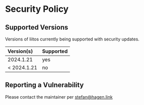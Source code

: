 # Security Policy

## Supported Versions

Versions of liitos currently being supported with security updates.

| Version(s)  | Supported |
|:------------|:----------|
| 2024.1.21   | yes       |
| < 2024.1.21 | no        |

## Reporting a Vulnerability

Please contact the maintainer per stefan@hagen.link
